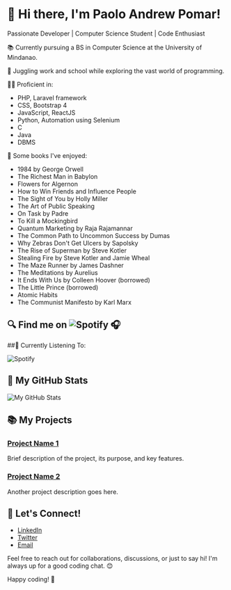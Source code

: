 # 👋 Hi there, I'm Paolo Andrew Pomar!

Passionate Developer | Computer Science Student | Code Enthusiast

📚 Currently pursuing a BS in Computer Science at the University of Mindanao.

🚀 Juggling work and school while exploring the vast world of programming.

👨‍💻 Proficient in:

- PHP, Laravel framework
- CSS, Bootstrap 4
- JavaScript, ReactJS
- Python, Automation using Selenium
- C
- Java
- DBMS

📖 Some books I've enjoyed:

- 1984 by George Orwell
- The Richest Man in Babylon
- Flowers for Algernon
- How to Win Friends and Influence People
- The Sight of You by Holly Miller
- The Art of Public Speaking
- On Task by Padre
- To Kill a Mockingbird
- Quantum Marketing by Raja Rajamannar
- The Common Path to Uncommon Success by Dumas
- Why Zebras Don't Get Ulcers by Sapolsky
- The Rise of Superman by Steve Kotler
- Stealing Fire by Steve Kotler and Jamie Wheal
- The Maze Runner by James Dashner
- The Meditations by Aurelius
- It Ends With Us by Colleen Hoover (borrowed)
- The Little Prince (borrowed)
- Atomic Habits
- The Communist Manifesto by Karl Marx

  

## 🔍 Find me on ![Spotify](https://spotify-github-profile.vercel.app/api/view.svg?uid=m7pgzm5bhxv60wgms763amh4i&redirect=true) 🎧



##🎵 Currently Listening To:

![Spotify](https://spotify-github-profile.vercel.app/api/view.svg?uid=m7pgzm5bhxv60wgms763amh4i&cover_image=true&theme=default&show_offline=false&background_color=121212&interchange=true&bar_color=53b14f&bar_color_cover=true)

## 🌟 My GitHub Stats

![My GitHub Stats](https://github-readme-stats.vercel.app/api?username=ayoungmanwithanoldsoul&show_icons=true&theme=radical)

## 📚 My Projects

### [Project Name 1](link-to-repo)

Brief description of the project, its purpose, and key features.

### [Project Name 2](link-to-repo)

Another project description goes here.

## 🔗 Let's Connect!

- [LinkedIn](your-linkedin-profile)
- [Twitter](your-twitter-handle)
- [Email](your@email.com)

Feel free to reach out for collaborations, discussions, or just to say hi! I'm always up for a good coding chat. 😊

Happy coding! 🚀
